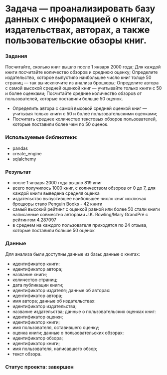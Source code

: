 # Задача — проанализировать базу данных с информацией о книгах, издательствах, авторах, а также пользовательские обзоры книг.

### Задания
Посчитайте, сколько книг вышло после 1 января 2000 года;
Для каждой книги посчитайте количество обзоров и среднюю оценку;
Определите издательство, которое выпустило наибольшее число книг толще 50 страниц — так вы исключите из анализа брошюры;
Определите автора с самой высокой средней оценкой книг — учитывайте только книги с 50 и более оценками;
Посчитайте среднее количество обзоров от пользователей, которые поставили больше 50 оценок.
- Определить автора с самой высокой средней оценкой книг — учитывая только книги с 50 и более пользовательскими оценками;
- Посчитать среднее количество текстовых обзоров пользователей, которые поставили более чем по 50 оценок.

### Используемые библиотеки:
- pandas
- create_engine
- sqlalchemy

### Результат
- после 1 января 2000 года вышло 819 книг
- всего получилось 1000 книг, с количеством обзоров от 0 до 7, для каждой книги выведена средняя оценка
- издательство выпустившее наибольшее число книг исключая брощюры стало Penguin Books - 42 книги
- самый высокий рейтинг с оценкой равной или более 50 стали книги написанные совместно авторами J.K. Rowling/Mary GrandPré с рейтингом 4.287097
- в среднем на каждого пользователя приходятся по 24 отзыва, которые поставили больше 50 оценок

### Данные
Для анализа были доступны данные из базы:
данные о книгах:
- идентификатор книги:
- идентификатор автора;
- название книги;
- количество страниц;
- дата публикации книги;
- идентификатор издателя;
данные об авторах:
- идентификатор автора;
- имя автора;
данные об издательствах:
- идентификатор издательства;
- название издательства;
данные о пользовательских оценках книг:
- идентификатор оценки;
- идентификатор книги;
- имя пользователя, оставившего оценку;
- оценка книги;
данные о пользовательских обзорах:
- идентификатор обзора;
- идентификатор книги;
- имя пользователя, написавшего обзор;
- текст обзора.
### Статус проекта: завершен
